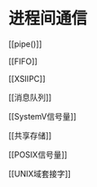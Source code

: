 # 进程间通信

[[pipe()]]
  
[[FIFO]]
  
[[XSIIPC]]  
  
[[消息队列]]

[[SystemV信号量]]

[[共享存储]]

[[POSIX信号量]]

[[UNIX域套接字]]
